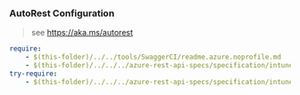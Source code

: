 ### AutoRest Configuration
> see https://aka.ms/autorest

``` yaml
require:
    - $(this-folder)/../../tools/SwaggerCI/readme.azure.noprofile.md
    - $(this-folder)/../../../azure-rest-api-specs/specification/intune/resource-manager/readme.md
try-require:
    - $(this-folder)/../../../azure-rest-api-specs/specification/intune/resource-manager/readme.powershell.md
```
